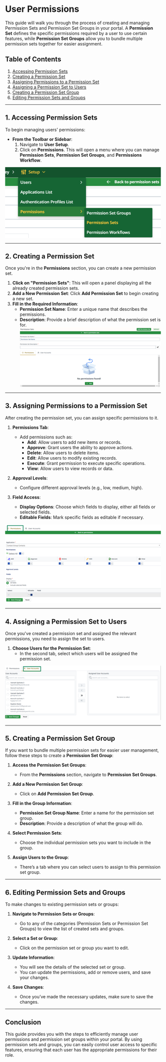 # User Permissions

This guide will walk you through the process of creating and managing Permission Sets and Permission Set Groups in your portal. A **Permission Set** defines the specific permissions required by a user to use certain features, while **Permission Set Groups** allow you to bundle multiple permission sets together for easier assignment.

## Table of Contents

1. [Accessing Permission Sets](#accessing-permission-sets)
2. [Creating a Permission Set](#creating-a-permission-set)
3. [Assigning Permissions to a Permission Set](#assigning-permissions-to-a-permission-set)
4. [Assigning a Permission Set to Users](#assigning-a-permission-set-to-users)
5. [Creating a Permission Set Group](#creating-a-permission-set-group)
6. [Editing Permission Sets and Groups](#editing-permission-sets-and-groups)

---

## 1. Accessing Permission Sets

To begin managing users' permissions:

- **From the Toolbar or Sidebar**:
  1. Navigate to **User Setup**.
  2. Click on **Permissions**. This will open a menu where you can manage **Permission Sets**, **Permission Set Groups**, and **Permissions Workflow**.

![alt text](image-3.png)

---

## 2. Creating a Permission Set

Once you're in the **Permissions** section, you can create a new permission set.

1. **Click on "Permission Sets"**: This will open a panel displaying all the already created permission sets.
2. **Add a New Permission Set**: Click **Add Permission Set** to begin creating a new set.
3. **Fill in the Required Information**:
   - **Permission Set Name**: Enter a unique name that describes the permissions.
   - **Description**: Provide a brief description of what the permission set is for.
![alt text](image.png)
---

## 3. Assigning Permissions to a Permission Set

After creating the permission set, you can assign specific permissions to it.

1. **Permissions Tab**:
   - Add permissions such as:
     - **Add**: Allow users to add new items or records.
     - **Approve**: Grant users the ability to approve actions.
     - **Delete**: Allow users to delete items.
     - **Edit**: Allow users to modify existing records.
     - **Execute**: Grant permission to execute specific operations.
     - **View**: Allow users to view records or data.

2. **Approval Levels**:
   - Configure different approval levels (e.g., low, medium, high).

3. **Field Access**:
   - **Display Options**: Choose which fields to display, either all fields or selected fields.
   - **Editable Fields**: Mark specific fields as editable if necessary.


![alt text](image-1.png)

---

## 4. Assigning a Permission Set to Users

Once you've created a permission set and assigned the relevant permissions, you need to assign the set to users.

1. **Choose Users for the Permission Set**:
   - In the second tab, select which users will be assigned the permission set.

![alt text](image-2.png)

---

## 5. Creating a Permission Set Group

If you want to bundle multiple permission sets for easier user management, follow these steps to create a **Permission Set Group**:

1. **Access the Permission Set Groups**:
   - From the **Permissions** section, navigate to **Permission Set Groups**.
2. **Add a New Permission Set Group**:
   - Click on **Add Permission Set Group**.
   
3. **Fill in the Group Information**:
   - **Permission Set Group Name**: Enter a name for the permission set group.
   - **Description**: Provide a description of what the group will do.
   
4. **Select Permission Sets**:
   - Choose the individual permission sets you want to include in the group.

5. **Assign Users to the Group**:
   - There’s a tab where you can select users to assign to this permission set group.

---

## 6. Editing Permission Sets and Groups

To make changes to existing permission sets or groups:

1. **Navigate to Permission Sets or Groups**:
   - Go to any of the categories (Permission Sets or Permission Set Groups) to view the list of created sets and groups.
   
2. **Select a Set or Group**:
   - Click on the permission set or group you want to edit.
   
3. **Update Information**:
   - You will see the details of the selected set or group.
   - You can update the permissions, add or remove users, and save your changes.

4. **Save Changes**:
   - Once you’ve made the necessary updates, make sure to save the changes.

---

## Conclusion

This guide provides you with the steps to efficiently manage user permissions and permission set groups within your portal. By using permission sets and groups, you can easily control user access to specific features, ensuring that each user has the appropriate permissions for their role.
